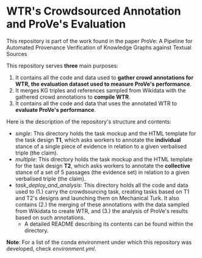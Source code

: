 # WTR's Crowdsourced Annotation and ProVe's Evaluation

This repository is part of the work found in the paper ProVe: A Pipeline for Automated Provenance Verification of Knowledge Graphs against Textual Sources

This repository serves **three** main purposes:
1. It contains all the code and data used to **gather crowd annotations for WTR, the evaluation dataset used to measure ProVe's performance**.
2. It merges KG triples and references sampled from Wikidata with the gathered crowd annotations to **compile WTR**.
3. It contains all the code and data that uses the annotated WTR to **evaluate ProVe's performance**.

Here is the description of the repository's structure and contents:

- *single*: This directory holds the task mockup and the HTML template for the task design **T1**, which asks workers to annotate the **individual** stance of a single piece of evidence in relation to a given verbalised triple (the claim).
- *multiple*: This directory holds the task mockup and the HTML template for the task design **T2**, which asks workers to annotate the **collective** stance of a set of 5 passages (the evidence set) in relation to a given verbalised triple (the claim).
- *task_deploy_and_analysis*: This directory holds all the code and data used to (1.) carry the crowdsourcing task, creating tasks based on T1 and T2's designs and launching them on Mechanical Turk. It also contains (2.) the merging of these annotations with the data sampled from Wikidata to create WTR, and (3.) the analysis of ProVe's results based on such annotations.
  - A detailed README describing its contents can be found within the directory.

**Note**: For a list of the conda environment under which this repository was developed, check *environment.yml*.
